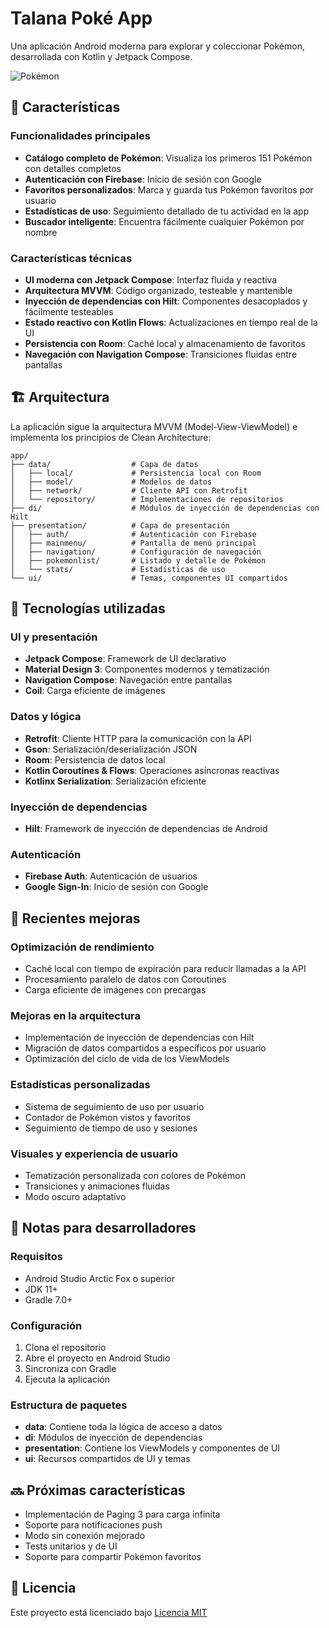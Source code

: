 # Talana Poké App

Una aplicación Android moderna para explorar y coleccionar Pokémon, desarrollada con Kotlin y Jetpack Compose.

![Pokémon]() <!-- Puedes agregar una captura de pantalla de la app aquí -->

## 🌟 Características

### Funcionalidades principales
- **Catálogo completo de Pokémon**: Visualiza los primeros 151 Pokémon con detalles completos
- **Autenticación con Firebase**: Inicio de sesión con Google
- **Favoritos personalizados**: Marca y guarda tus Pokémon favoritos por usuario
- **Estadísticas de uso**: Seguimiento detallado de tu actividad en la app
- **Buscador inteligente**: Encuentra fácilmente cualquier Pokémon por nombre

### Características técnicas
- **UI moderna con Jetpack Compose**: Interfaz fluida y reactiva
- **Arquitectura MVVM**: Código organizado, testeable y mantenible
- **Inyección de dependencias con Hilt**: Componentes desacoplados y fácilmente testeables
- **Estado reactivo con Kotlin Flows**: Actualizaciones en tiempo real de la UI
- **Persistencia con Room**: Caché local y almacenamiento de favoritos
- **Navegación con Navigation Compose**: Transiciones fluidas entre pantallas

## 🏗️ Arquitectura

La aplicación sigue la arquitectura MVVM (Model-View-ViewModel) e implementa los principios de Clean Architecture:

```
app/
├── data/                  # Capa de datos
│   ├── local/             # Persistencia local con Room
│   ├── model/             # Modelos de datos
│   ├── network/           # Cliente API con Retrofit
│   └── repository/        # Implementaciones de repositorios
├── di/                    # Módulos de inyección de dependencias con Hilt
├── presentation/          # Capa de presentación
│   ├── auth/              # Autenticación con Firebase
│   ├── mainmenu/          # Pantalla de menú principal
│   ├── navigation/        # Configuración de navegación
│   ├── pokemonlist/       # Listado y detalle de Pokémon
│   └── stats/             # Estadísticas de uso
└── ui/                    # Temas, componentes UI compartidos
```

## 🔧 Tecnologías utilizadas

### UI y presentación
- **Jetpack Compose**: Framework de UI declarativo
- **Material Design 3**: Componentes modernos y tematización
- **Navigation Compose**: Navegación entre pantallas
- **Coil**: Carga eficiente de imágenes

### Datos y lógica
- **Retrofit**: Cliente HTTP para la comunicación con la API
- **Gson**: Serialización/deserialización JSON
- **Room**: Persistencia de datos local
- **Kotlin Coroutines & Flows**: Operaciones asíncronas reactivas
- **Kotlinx Serialization**: Serialización eficiente

### Inyección de dependencias
- **Hilt**: Framework de inyección de dependencias de Android

### Autenticación
- **Firebase Auth**: Autenticación de usuarios
- **Google Sign-In**: Inicio de sesión con Google

## 🚀 Recientes mejoras

### Optimización de rendimiento
- Caché local con tiempo de expiración para reducir llamadas a la API
- Procesamiento paralelo de datos con Coroutines
- Carga eficiente de imágenes con precargas

### Mejoras en la arquitectura
- Implementación de inyección de dependencias con Hilt
- Migración de datos compartidos a específicos por usuario
- Optimización del ciclo de vida de los ViewModels

### Estadísticas personalizadas
- Sistema de seguimiento de uso por usuario
- Contador de Pokémon vistos y favoritos
- Seguimiento de tiempo de uso y sesiones

### Visuales y experiencia de usuario
- Tematización personalizada con colores de Pokémon
- Transiciones y animaciones fluidas
- Modo oscuro adaptativo

## 📝 Notas para desarrolladores

### Requisitos
- Android Studio Arctic Fox o superior
- JDK 11+
- Gradle 7.0+

### Configuración
1. Clona el repositorio
2. Abre el proyecto en Android Studio
3. Sincroniza con Gradle
4. Ejecuta la aplicación

### Estructura de paquetes
- **data**: Contiene toda la lógica de acceso a datos
- **di**: Módulos de inyección de dependencias
- **presentation**: Contiene los ViewModels y componentes de UI
- **ui**: Recursos compartidos de UI y temas

## 🔜 Próximas características
- Implementación de Paging 3 para carga infinita
- Soporte para notificaciones push
- Modo sin conexión mejorado
- Tests unitarios y de UI
- Soporte para compartir Pokémon favoritos

## 📄 Licencia
Este proyecto está licenciado bajo [Licencia MIT](LICENSE) 